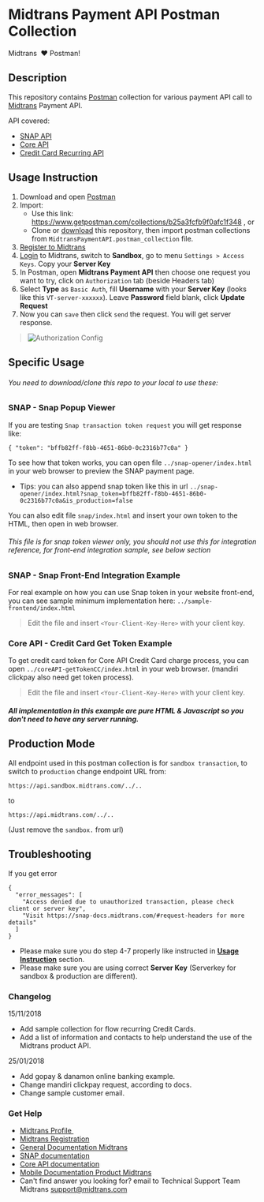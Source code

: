 
Midtrans Payment API Postman Collection
=====================================

Midtrans&nbsp; :heart: Postman!

## Description

This repository contains [Postman](https://www.getpostman.com) collection for various payment API call to [Midtrans](https://midtrans.com) Payment API.

API covered:
* [SNAP API](http://snap-docs.midtrans.com)
* [Core API](http://api-docs.midtrans.com)
* [Credit Card Recurring API](https://www.getpostman.com/collections/541220aba682a6e6cb8d)

## Usage Instruction

1. Download and open [Postman](https://www.getpostman.com)
2.  Import:
    - Use this link: https://www.getpostman.com/collections/b25a3fcfb9f0afc1f348 , or
    - Clone or [download](/archive/master.zip) this repository, then import postman collections from `MidtransPaymentAPI.postman_collection` file.
3. [Register to Midtrans](https://dashboard.midtrans.com/register)
4. [Login](http://dashboard.midtrans.com) to Midtrans, switch to **Sandbox**, go to menu `Settings > Access Keys`. Copy your **Server Key**
5. In Postman, open **Midtrans Payment API** then choose one request you want to try, click on `Authorization` tab (beside Headers tab)
6. Select **Type** as `Basic Auth`, fill **Username** with your **Server Key** (looks like this `VT-server-xxxxxx`). Leave **Password** field blank, click **Update Request**
7. Now you can `save` then click `send` the request. You will get server response.

> ![Authorization Config](https://cloud.githubusercontent.com/assets/13027142/20592019/1e6ab9ec-b25e-11e6-9285-c68fef6c538c.png)


## Specific Usage

###### *You need to download/clone this repo to your local to use these:*

### SNAP - Snap Popup Viewer

If you are testing `Snap transaction token request` you will get response like:
```
{ "token": "bffb82ff-f8bb-4651-86b0-0c2316b77c0a" }
```
To see how that token works, you can open file `../snap-opener/index.html` in your web browser to preview the SNAP payment page.
- Tips: you can also append snap token like this in url `../snap-opener/index.html?snap_token=bffb82ff-f8bb-4651-86b0-0c2316b77c0a&is_production=false`

You can also edit file `snap/index.html` and insert your own token to the HTML, then open in web browser.

###### *This file is for snap token viewer only, you should not use this for integration reference, for front-end integration sample, see below section*

### SNAP - Snap Front-End Integration Example

For real example on how you can use Snap token in your website front-end, you can see sample minimum implementation here:
`../sample-frontend/index.html`

> Edit the file and insert `<Your-Client-Key-Here>` with your client key.

### Core API - Credit Card Get Token Example

To get credit card token for Core API Credit Card charge process, you can open `../coreAPI-getTokenCC/index.html` in your web browser. (mandiri clickpay also need get token process).

> Edit the file and insert `<Your-Client-Key-Here>` with your client key.

##### *All implementation in this example are pure HTML & Javascript so you don't need to have any server running.*

## Production Mode

All endpoint used in this postman collection is for `sandbox transaction`, to switch to `production` change endpoint URL from:

`https://api.sandbox.midtrans.com/../..`

to

`https://api.midtrans.com/../..`

(Just remove the `sandbox.` from url)

## Troubleshooting

If you get error
```
{
  "error_messages": [
    "Access denied due to unauthorized transaction, please check client or server key",
    "Visit https://snap-docs.midtrans.com/#request-headers for more details"
  ]
}
```
- Please make sure you do step 4-7 properly like instructed in **[Usage Instruction](#usage-instruction)** section.
- Please make sure you are using correct **Server Key** (Serverkey for sandbox & production are different).

### Changelog

15/11/2018
- Add sample collection for flow recurring Credit Cards.
- Add a list of information and contacts to help understand the use of the Midtrans product API.

25/01/2018
- Add gopay & danamon online banking example.
- Change mandiri clickpay request, according to docs.
- Change sample customer email.

### Get Help

* [Midtrans Profile&nbsp;](https://www.midtrans.com)
* [Midtrans Registration](https://dashboard.midtrans.com/register)
* [General Documentation Midtrans](http://docs.midtrans.com)
* [SNAP documentation](http://snap-docs.midtrans.com)
* [Core API documentation](http://api-docs.midtrans.com)
* [Mobile Documentation Product Midtrans](http://mobile-docs.midtrans.com/)
* Can't find answer you looking for? email to Technical Support Team Midtrans [support@midtrans.com](mailto:support@midtrans.com)